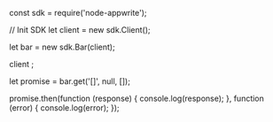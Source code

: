 const sdk = require('node-appwrite');

// Init SDK
let client = new sdk.Client();

let bar = new sdk.Bar(client);

client
;

let promise = bar.get('[]', null, []);

promise.then(function (response) {
    console.log(response);
}, function (error) {
    console.log(error);
});